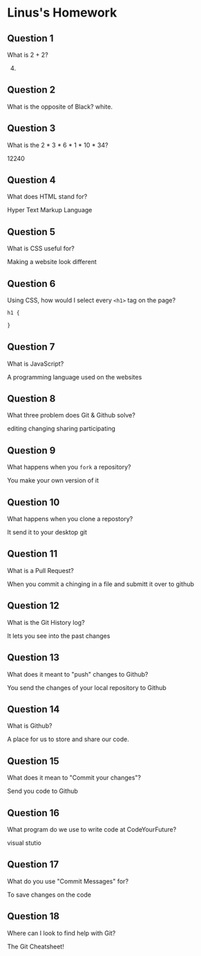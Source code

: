 # Linus's Homework

## Question 1

What is 2 + 2?

4.

## Question 2

What is the opposite of Black?
white.

## Question 3

What is the  2 * 3 * 6 * 1 * 10 * 34?

12240

## Question 4 

What does HTML stand for?

Hyper Text Markup Language

## Question 5

What is CSS useful for?

Making a website look different

## Question 6

Using CSS, how would I select every `<h1>` tag on the page?

```css
h1 {

}
```

## Question 7

What is JavaScript?

A programming language used on the websites

## Question 8

What three problem does Git & Github solve?

editing 
changing 
sharing 
participating

## Question 9

What happens when you `fork` a repository?

You make your own version of it 

## Question 10 

What happens when you clone a repostory?

It send it to your desktop git

## Question 11

What is a Pull Request?

When you commit a chinging in a file  and submitt it over to github

## Question 12

What is the Git History log?

It lets you see into the past changes 

## Question 13

What does it meant to "push" changes to Github?

You send the changes of your local repository to Github

## Question 14

What is Github?

A place for us to store and share our code.

## Question 15

What does it mean to "Commit your changes"?

Send you code to Github

## Question 16

What program do we use to write code at CodeYourFuture?

visual stutio

## Question 17

What do you use "Commit Messages" for?

To save changes on the code

## Question 18

Where can I look to find help with Git?

The Git Cheatsheet!
